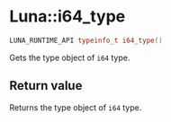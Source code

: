 # Luna::i64_type

```c++
LUNA_RUNTIME_API typeinfo_t i64_type()
```

Gets the type object of `i64` type. 



## Return value
Returns the type object of `i64` type. 

